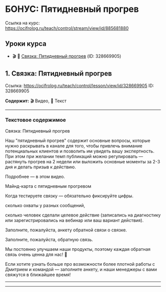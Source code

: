 # БОНУС: Пятидневный прогрев

Ссылка на курс: https://ocifrolog.ru/teach/control/stream/view/id/885681880

## Уроки курса

- 🎬 📝 [Связка: Пятидневный прогрев](#бонус-пятидневный-прогрев-lesson-1) (ID: 328669905)

<a id='бонус-пятидневный-прогрев-lesson-1'></a>
## 1. Связка: Пятидневный прогрев
Ссылка: https://ocifrolog.ru/teach/control/lesson/view/id/328669905
ID: 328669905

**Содержит:** 🎬 Видео, 📝 Текст

---

### Текстовое содержимое

Связка: Пятидневный прогрев

Наш "пятидневный прогрев" содержит основные вопросы, которые нужно раскрывать в канале для того, чтобы привлечь внимание потенциальных клиентов и позволить им увидеть вашу экспертность. При этом при желании темп публикаций можно регулировать — растянуть прогрев на 2 недели или выложить основные моменты за 2-3 дня и делать призыв к действию.

Подробнее — в этом видео.

Майнд-карта с пятидневным прогревом

Когда тестируете связку — обязательно фиксируйте цифры.

сколько охваты у разных сообщений,

сколько человек сделали целевое действие (записались на диагностику или зарегистрировались на вебинар или ваш вариант действия).

Заполните, пожалуйста, анкету обратной связи о связке.

Заполните, пожалуйста, обратную связь.

Мы постоянно улучшаем наши продукты, поэтому каждая обратная связь очень ценна для нас! 💖

Если хотите узнать больше про возможности более плотной работы с Дмитрием и командой — заполните анкету, и наши менеджеры с вами свяжутся в ближайшее время!



---



---

<a id='52-миллионера'></a>